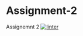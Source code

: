 # Assignment-2
Assignemnt 2
 [![linter](https://github.com/Mateo-Ugarte/Assignment-2/workflows/linter/badge.svg)](https://github.com/marketplace/actions/super-linter)  

